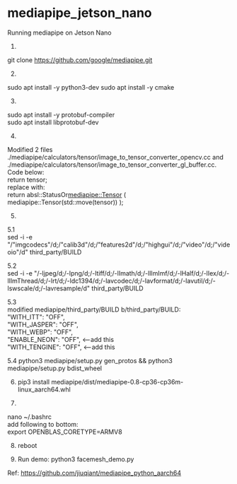 # mediapipe_jetson_nano
Running mediapipe on Jetson Nano

1.
git clone https://github.com/google/mediapipe.git

2.
sudo apt install -y python3-dev
sudo apt install -y cmake


3.
sudo apt install -y protobuf-compiler  
sudo apt install libprotobuf-dev  

4.  


Modified 2 files 
./mediapipe/calculators/tensor/image_to_tensor_converter_opencv.cc and ./mediapipe/calculators/tensor/image_to_tensor_converter_gl_buffer.cc. Code below:  
          return tensor;  
replace with:  
          return absl::StatusOr<mediapipe::Tensor> ( mediapipe::Tensor(std::move(tensor)) );  


5.  


5.1   
sed -i -e "/\"imgcodecs\"/d;/\"calib3d\"/d;/\"features2d\"/d;/\"highgui\"/d;/\"video\"/d;/\"videoio\"/d" third_party/BUILD  

5.2  
sed -i -e "/-ljpeg/d;/-lpng/d;/-ltiff/d;/-lImath/d;/-lIlmImf/d;/-lHalf/d;/-lIex/d;/-lIlmThread/d;/-lrt/d;/-ldc1394/d;/-lavcodec/d;/-lavformat/d;/-lavutil/d;/-lswscale/d;/-lavresample/d" third_party/BUILD  

5.3  
modified mediapipe/third_party/BUILD b/third_party/BUILD:    
   "WITH_ITT": "OFF",   
   "WITH_JASPER": "OFF",    
   "WITH_WEBP": "OFF",    
   "ENABLE_NEON": "OFF",  <--add this      
   "WITH_TENGINE": "OFF",  <--add this    

5.4
python3 mediapipe/setup.py gen_protos && python3 mediapipe/setup.py bdist_wheel  


6. pip3 install mediapipe/dist/mediapipe-0.8-cp36-cp36m-linux_aarch64.whl

7. 
nano ~/.bashrc  
add following to bottom:  
export OPENBLAS_CORETYPE=ARMV8

8. reboot

9. Run demo:
python3 facemesh_demo.py



Ref: https://github.com/jiuqiant/mediapipe_python_aarch64

